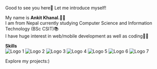 Good to see you here👋 Let me introduce myself!

My name is <b>Ankit Khanal.</b>🙍‍♂️ <br/>
I am from Nepal currently studying Computer Science and Information Technology (BSc CSIT)📚 <br/>
I have huge interest in web/mobile development as well as coding🧑‍💻 <br/>

<b>Skills</b> <br>
![Logo 1](https://cdn.pixabay.com/photo/2017/08/05/11/16/logo-2582748_1280.png)
![Logo 2](https://cdn.pixabay.com/photo/2017/08/05/11/16/logo-2582747_1280.png)
![Logo 3](https://www.pngkey.com/png/full/377-3771917_scss-logo.png)
![Logo 4](https://cdn.pixabay.com/photo/2015/04/23/17/41/javascript-736400_960_720.png)
![Logo 5](https://cdn.freebiesupply.com/logos/large/2x/react-1-logo-png-transparent.png)
![Logo 6](https://www.openxcell.com/wp-content/uploads/2021/11/dango-inner-2.png)
![Logo 7](https://www.svgrepo.com/show/376337/node-js.svg)


Explore my projects:)












